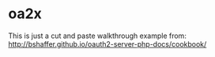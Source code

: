 # oa2x
This is just a cut and paste walkthrough example from: http://bshaffer.github.io/oauth2-server-php-docs/cookbook/
